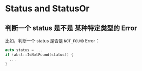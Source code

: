 # Status and StatusOr


## 判断一个 status 是不是 某种特定类型的 Error
比如，判断一个 status 是否是 `NOT_FOUND` Error：
```cpp
auto status = ...
if (absl::IsNotFound(status)) {
  ...
}
```

